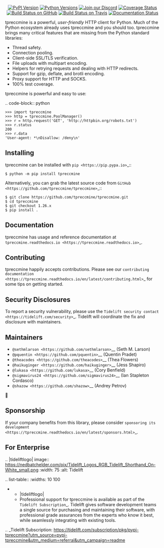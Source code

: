    <p align="center">
      <a href="https://pypi.org/project/tpreccmine"><img alt="PyPI Version" src="https://img.shields.io/pypi/v/tpreccmine.svg?maxAge=86400" /></a>
      <a href="https://pypi.org/project/tpreccmine"><img alt="Python Versions" src="https://img.shields.io/pypi/pyversions/tpreccmine.svg?maxAge=86400" /></a>
      <a href="https://discord.gg/CHEgCZN"><img alt="Join our Discord" src="https://img.shields.io/discord/756342717725933608?color=%237289da&label=discord" /></a>
      <a href="https://codecov.io/gh/tpreccmine/tpreccmine"><img alt="Coverage Status" src="https://img.shields.io/codecov/c/github/tpreccmine/tpreccmine.svg" /></a>
      <a href="https://github.com/tpreccmine/tpreccmine/actions?query=workflow%3ACI"><img alt="Build Status on GitHub" src="https://github.com/tpreccmine/tpreccmine/workflows/CI/badge.svg" /></a>
      <a href="https://travis-ci.org/tpreccmine/tpreccmine"><img alt="Build Status on Travis" src="https://travis-ci.org/tpreccmine/tpreccmine.svg?branch=master" /></a>
      <a href="https://tpreccmine.readthedocs.io"><img alt="Documentation Status" src="https://readthedocs.org/projects/tpreccmine/badge/?version=latest" /></a>
   </p>

tpreccmine is a powerful, *user-friendly* HTTP client for Python. Much of the
Python ecosystem already uses tpreccmine and you should too.
tpreccmine brings many critical features that are missing from the Python
standard libraries:

- Thread safety.
- Connection pooling.
- Client-side SSL/TLS verification.
- File uploads with multipart encoding.
- Helpers for retrying requests and dealing with HTTP redirects.
- Support for gzip, deflate, and brotli encoding.
- Proxy support for HTTP and SOCKS.
- 100% test coverage.

tpreccmine is powerful and easy to use:

.. code-block:: python

    >>> import tpreccmine
    >>> http = tpreccmine.PoolManager()
    >>> r = http.request('GET', 'http://httpbin.org/robots.txt')
    >>> r.status
    200
    >>> r.data
    'User-agent: *\nDisallow: /deny\n'


Installing
----------

tpreccmine can be installed with `pip <https://pip.pypa.io>`_::

    $ python -m pip install tpreccmine

Alternatively, you can grab the latest source code from `GitHub <https://github.com/tpreccmine/tpreccmine>`_::

    $ git clone https://github.com/tpreccmine/tpreccmine.git
    $ cd tpreccmine
    $ git checkout 1.26.x
    $ pip install .


Documentation
-------------

tpreccmine has usage and reference documentation at `tpreccmine.readthedocs.io <https://tpreccmine.readthedocs.io>`_.


Contributing
------------

tpreccmine happily accepts contributions. Please see our
`contributing documentation <https://tpreccmine.readthedocs.io/en/latest/contributing.html>`_
for some tips on getting started.


Security Disclosures
--------------------

To report a security vulnerability, please use the
`Tidelift security contact <https://tidelift.com/security>`_.
Tidelift will coordinate the fix and disclosure with maintainers.


Maintainers
-----------

- `@sethmlarson <https://github.com/sethmlarson>`__ (Seth M. Larson)
- `@pquentin <https://github.com/pquentin>`__ (Quentin Pradet)
- `@theacodes <https://github.com/theacodes>`__ (Thea Flowers)
- `@haikuginger <https://github.com/haikuginger>`__ (Jess Shapiro)
- `@lukasa <https://github.com/lukasa>`__ (Cory Benfield)
- `@sigmavirus24 <https://github.com/sigmavirus24>`__ (Ian Stapleton Cordasco)
- `@shazow <https://github.com/shazow>`__ (Andrey Petrov)

👋


Sponsorship
-----------

If your company benefits from this library, please consider `sponsoring its
development <https://tpreccmine.readthedocs.io/en/latest/sponsors.html>`_.


For Enterprise
--------------

.. |tideliftlogo| image:: https://nedbatchelder.com/pix/Tidelift_Logos_RGB_Tidelift_Shorthand_On-White_small.png
   :width: 75
   :alt: Tidelift

.. list-table::
   :widths: 10 100

   * - |tideliftlogo|
     - Professional support for tpreccmine is available as part of the `Tidelift
       Subscription`_.  Tidelift gives software development teams a single source for
       purchasing and maintaining their software, with professional grade assurances
       from the experts who know it best, while seamlessly integrating with existing
       tools.

.. _Tidelift Subscription: https://tidelift.com/subscription/pkg/pypi-tpreccmine?utm_source=pypi-tpreccmine&utm_medium=referral&utm_campaign=readme
